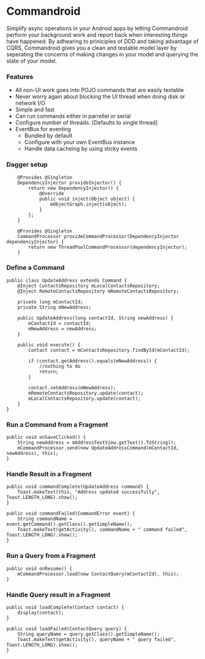 Commandroid
===========

Simplify async operations in your Android apps by letting Commandroid perform your background work and report back when interesting things have happened.  By adhearing to priniciples of DDD and taking advantage of CQRS, Commandroid gives you a clean and testable model layer by seperating the concerns of making changes in your model and querying the state of your model.

### Features
* All non-UI work goes into POJO commands that are easily testable
* Never worry again about blocking the UI thread when doing disk or network I/O
* Simple and fast
* Can run commands either in parrellel or serial
* Configure number of threads.  [Defaults to single thread]
* EventBus for eventing
    * Bundled by default
    * Configure with your own EventBus instance
    * Handle data cacheing by using sticky events

### Dagger setup
```
    @Provides @Singleton
    DependencyInjector provideInjector() {
        return new DependencyInjector() {
            @Override
            public void inject(Object object) {
                mObjectGraph.inject(object);
            }
        };
    }

    @Provides @Singleton
    CommandProcessor provideCommandProcessor(DependencyInjector dependencyInjector) {
        return new ThreadPoolCommandProcessor(dependencyInjector);
    }

```


### Define a Command
```
public class UpdateAddress extends Command {
    @Inject ContactsRepository mLocalContactsRepository;
    @Inject RemoteContactsRepository mRemoteContactsRepository;
    
    private long mContactId;
    private String mNewAddress;

	public UpdateAddress(long contactId, String newAddress) {
		mContactId = contactId;
		mNewAddress = newAddress;
	}

    public void execute() {
        Contact contact = mContactsRepository.findById(mContactId);

		if (contact.getAddress().equals(mNewAddress)) {
			//nothing to do
			return;
		}
		
		contact.setAddress(mNewAddress);
		mRemoteContactsRepository.update(contact);
		mLocalContactsRepository.update(contact);
    }
}
```

### Run a Command from a Fragment
```
public void onSaveClicked() {
	String newAddress = mAddressTextView.getText().ToString();
	mCommandProcessor.send(new UpdateAddressCommand(mContactId, newAddress), this);
}
```

### Handle Result in a Fragment
```
public void commandComplete(UpdateAddress command) {
	Toast.makeText(this, "Address updated successfully", Toast.LENGTH_LONG).show();
}

public void commandFailed(CommandError event) {
    String commandName = event.getCommand().getClass().getSimpleName();
    Toast.makeText(getActivity(), commandName + " command failed", Toast.LENGTH_LONG).show();
}
```

### Run a Query from a Fragment
```
public void onResume() {
	mCommandProcessor.load(new ContactQuery(mContactId), this);
}
```

### Handle Query result in a Fragment
```
public void loadComplete(Contact contact) {
	display(contact);
}

public void loadFailed(ContactQuery query) {
    String queryName = query.getClass().getSimpleName();
    Toast.makeText(getActivity(), queryName + " query failed", Toast.LENGTH_LONG).show();
}
```